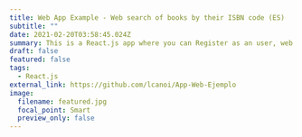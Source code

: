 ```yaml
---
title: Web App Example - Web search of books by their ISBN code (ES)
subtitle: ""
date: 2021-02-20T03:58:45.024Z
summary: This is a React.js app where you can Register as an user, web search for books by introducing their ISBN code, and add your favorites to a list.
draft: false
featured: false
tags:
  - React.js
external_link: https://github.com/lcanoi/App-Web-Ejemplo
image:
  filename: featured.jpg
  focal_point: Smart
  preview_only: false
---
```

